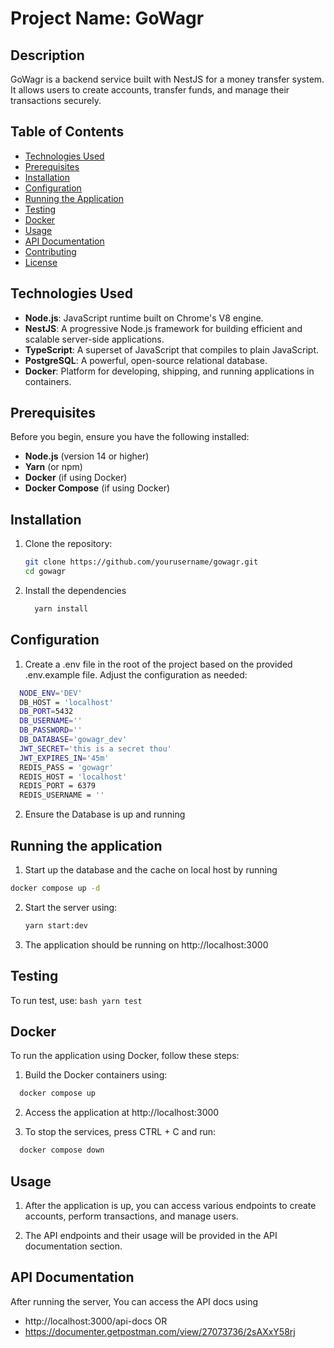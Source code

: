 # Project Name: GoWagr

## Description

GoWagr is a backend service built with NestJS for a money transfer system. It allows users to create accounts, transfer funds, and manage their transactions securely.

## Table of Contents

- [Technologies Used](#technologies-used)
- [Prerequisites](#prerequisites)
- [Installation](#installation)
- [Configuration](#configuration)
- [Running the Application](#running-the-application)
- [Testing](#testing)
- [Docker](#docker)
- [Usage](#usage)
- [API Documentation](#api-documentation)
- [Contributing](#contributing)
- [License](#license)

## Technologies Used

- **Node.js**: JavaScript runtime built on Chrome's V8 engine.
- **NestJS**: A progressive Node.js framework for building efficient and scalable server-side applications.
- **TypeScript**: A superset of JavaScript that compiles to plain JavaScript.
- **PostgreSQL**: A powerful, open-source relational database.
- **Docker**: Platform for developing, shipping, and running applications in containers.

## Prerequisites

Before you begin, ensure you have the following installed:

- **Node.js** (version 14 or higher)
- **Yarn** (or npm)
- **Docker** (if using Docker)
- **Docker Compose** (if using Docker)

## Installation

1. Clone the repository:

   ```bash
   git clone https://github.com/yourusername/gowagr.git
   cd gowagr
   ```

2. Install the dependencies
   ```bash
     yarn install
   ```

## Configuration

1. Create a .env file in the root of the project based on the provided .env.example file. Adjust the configuration as needed:

```bash
  NODE_ENV='DEV'
  DB_HOST = 'localhost'
  DB_PORT=5432
  DB_USERNAME=''
  DB_PASSWORD=''
  DB_DATABASE='gowagr_dev'
  JWT_SECRET='this is a secret thou'
  JWT_EXPIRES_IN='45m'
  REDIS_PASS = 'gowagr'
  REDIS_HOST = 'localhost'
  REDIS_PORT = 6379
  REDIS_USERNAME = ''
```

2. Ensure the Database is up and running

## Running the application

1. Start up the database and the cache on local host by running

```bash
docker compose up -d
```

2. Start the server using:
   ```bash
   yarn start:dev
   ```
3. The application should be running on http://localhost:3000

## Testing

To run test, use:
`bash
      yarn test
    `

## Docker

To run the application using Docker, follow these steps:

1. Build the Docker containers using:

```bash
  docker compose up
```

2. Access the application at http://localhost:3000

3. To stop the services, press CTRL + C and run:

```bash
  docker compose down
```

## Usage

1. After the application is up, you can access various endpoints to create accounts, perform transactions, and manage users.

2. The API endpoints and their usage will be provided in the API documentation section.

## API Documentation

After running the server, You can access the API docs using

- http://localhost:3000/api-docs
  OR
- https://documenter.getpostman.com/view/27073736/2sAXxY58rj

